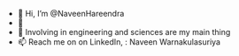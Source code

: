 - 👋 Hi, I’m @NaveenHareendra
- 👀 
- 🌱 Involving in engineering and sciences are my main thing
- 📫 Reach me on on LinkedIn, : Naveen Warnakulasuriya

<!---
NaveenHareendra/NaveenHareendra is a ✨ special ✨ repository because its `README.md` (this file) appears on your GitHub profile.
You can click the Preview link to take a look at your changes.
--->
